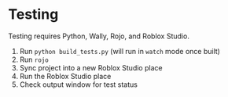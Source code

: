 # Testing

Testing requires Python, Wally, Rojo, and Roblox Studio.

1. Run `python build_tests.py` (will run in `watch` mode once built)
2. Run `rojo`
3. Sync project into a new Roblox Studio place
4. Run the Roblox Studio place
5. Check output window for test status
